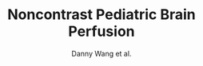 ---
cat: ciel
subcat: neurophysics
bestof: false
author: Danny Wang et al.
title: Noncontrast Pediatric Brain Perfusion
journal: Magnetic Resonance Imaging Clinics of North America
year: 2021
type: article
url: https -//linkinghub.elsevier.com/retrieve/pii/S1064968921006565
doi: 10.1016/j.mric.2021.06.002
---